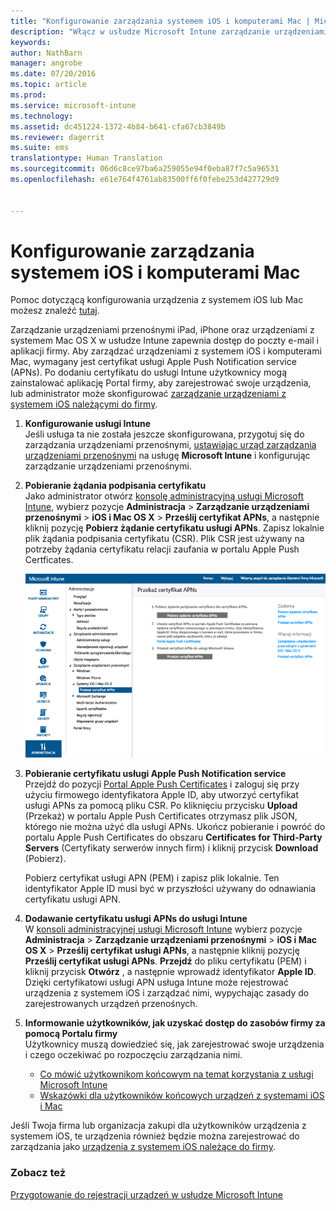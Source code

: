 ```yaml
---
title: "Konfigurowanie zarządzania systemem iOS i komputerami Mac | Microsoft Intune"
description: "Włącz w usłudze Microsoft Intune zarządzanie urządzeniami mobilnymi (MDM) dla urządzeń z systemem iOS, w tym urządzeń iPad i iPhone, a także urządzeń z systemem Mac OS X."
keywords: 
author: NathBarn
manager: angrobe
ms.date: 07/20/2016
ms.topic: article
ms.prod: 
ms.service: microsoft-intune
ms.technology: 
ms.assetid: dc451224-1372-4b84-b641-cfa67cb3849b
ms.reviewer: dagerrit
ms.suite: ems
translationtype: Human Translation
ms.sourcegitcommit: 06d6c8ce97ba6a259055e94f0eba87f7c5a96531
ms.openlocfilehash: e61e764f4761ab83500ff6f0febe253d427729d9


---
```


# Konfigurowanie zarządzania systemem iOS i komputerami Mac
Pomoc dotyczącą konfigurowania urządzenia z systemem iOS lub Mac możesz znaleźć [tutaj](../enduser/using-your-ios-or-mac-os-x-device-with-intune.md).

Zarządzanie urządzeniami przenośnymi iPad, iPhone oraz urządzeniami z systemem Mac OS X w usłudze Intune zapewnia dostęp do poczty e-mail i aplikacji firmy. Aby zarządzać urządzeniami z systemem iOS i komputerami Mac, wymagany jest certyfikat usługi Apple Push Notification service (APNs). Po dodaniu certyfikatu do usługi Intune użytkownicy mogą zainstalować aplikację Portal firmy, aby zarejestrować swoje urządzenia, lub administrator może skonfigurować [zarządzanie urządzeniami z systemem iOS należącymi do firmy](enroll-corporate-owned-ios-devices-in-microsoft-intune.md).

1.  **Konfigurowanie usługi Intune**<br>
    Jeśli usługa ta nie została jeszcze skonfigurowana, przygotuj się do zarządzania urządzeniami przenośnymi, [ustawiając urząd zarządzania urządzeniami przenośnymi](get-ready-to-enroll-devices-in-microsoft-intune.md#set-mobile-device-management-authority) na usługę **Microsoft Intune** i konfigurując zarządzanie urządzeniami przenośnymi.

2.  **Pobieranie żądania podpisania certyfikatu**<br>
    Jako administrator otwórz [konsolę administracyjną usługi Microsoft Intune](http://manage.microsoft.com), wybierz pozycje **Administracja** &gt; **Zarządzanie urządzeniami przenośnymi** &gt; **iOS i Mac OS X** &gt; **Prześlij certyfikat APNs**, a następnie kliknij pozycję **Pobierz żądanie certyfikatu usługi APNs**. Zapisz lokalnie plik żądania podpisania certyfikatu (CSR). Plik CSR jest używany na potrzeby żądania certyfikatu relacji zaufania w portalu Apple Push Certficates.

    ![Okno dialogowe przekazywania certyfikatu APNs](../media/Intune-iOS-enrollment-with-apns.png)

3.  **Pobieranie certyfikatu usługi Apple Push Notification service**<br>
    Przejdź do pozycji [Portal Apple Push Certificates](http://go.microsoft.com/fwlink/?LinkId=269844) i zaloguj się przy użyciu firmowego identyfikatora Apple ID, aby utworzyć certyfikat usługi APNs za pomocą pliku CSR. Po kliknięciu przycisku **Upload** (Przekaż) w portalu Apple Push Certificates otrzymasz plik JSON, którego nie można użyć dla usługi APNs. Ukończ pobieranie i powróć do portalu Apple Push Certificates do obszaru **Certificates for Third-Party Servers** (Certyfikaty serwerów innych firm) i kliknij przycisk **Download** (Pobierz).

    Pobierz certyfikat usługi APN (PEM) i zapisz plik lokalnie. Ten identyfikator Apple ID musi być w przyszłości używany do odnawiania certyfikatu usługi APN.

4.  **Dodawanie certyfikatu usługi APNs do usługi Intune**<br>
    W [konsoli administracyjnej usługi Microsoft Intune](http://manage.microsoft.com) wybierz pozycje **Administracja** &gt; **Zarządzanie urządzeniami przenośnymi** &gt; **iOS i Mac OS X** &gt; **Prześlij certyfikat usługi APNs**, a następnie kliknij pozycję **Prześlij certyfikat usługi APNs**. **Przejdź** do pliku certyfikatu (PEM) i kliknij przycisk **Otwórz** , a następnie wprowadź identyfikator **Apple ID**. Dzięki certyfikatowi usługi APN usługa Intune może rejestrować urządzenia z systemem iOS i zarządzać nimi, wypychając zasady do zarejestrowanych urządzeń przenośnych.

5.  **Informowanie użytkowników, jak uzyskać dostęp do zasobów firmy za pomocą Portalu firmy**<br>
    Użytkownicy muszą dowiedzieć się, jak zarejestrować swoje urządzenia i czego oczekiwać po rozpoczęciu zarządzania nimi.
    - [Co mówić użytkownikom końcowym na temat korzystania z usługi Microsoft Intune](what-to-tell-your-end-users-about-using-microsoft-intune.md)
    - [Wskazówki dla użytkowników końcowych urządzeń z systemami iOS i Mac](../enduser/using-your-ios-or-mac-os-x-device-with-intune.md)

Jeśli Twoja firma lub organizacja zakupi dla użytkowników urządzenia z systemem iOS, te urządzenia również będzie można zarejestrować do zarządzania jako [urządzenia z systemem iOS należące do firmy](enroll-corporate-owned-ios-devices-in-microsoft-intune.md).

### Zobacz też
[Przygotowanie do rejestracji urządzeń w usłudze Microsoft Intune](get-ready-to-enroll-devices-in-microsoft-intune.md)



<!--HONumber=Aug16_HO1-->


